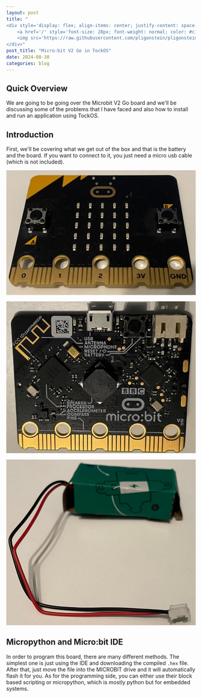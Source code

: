 ```yaml
---
layout: post
title: "
<div style='display: flex; align-items: center; justify-content: space-between;'>
    <a href='/' style='font-size: 28px; font-weight: normal; color: #c1c1c1; text-decoration: none; margin-top: -50px;'>Home</a>
    <img src='https://raw.githubusercontent.com/pligonstein/pligonstein.github.io/main/images/logo.gif' alt='Logo' style='height: 48px; width: 48px; border-radius: 50%; object-fit: cover; margin-top: -50px;'>
</div>"
post_title: "Micro:bit V2 Go in TockOS"
date: 2024-08-30
categories: blog
---
```


## Quick Overview

We are going to be going over the Microbit V2 Go board and we'll be discussing some of the problems that I have faced and also how to install and run an application using TockOS.

## Introduction

First, we'll be covering what we get out of the box and that is the battery and the board. If you want to connect to it, you just need a micro usb cable (which is not included).

![Image Microbit front](/images/_posts/Microbit-Board-front.jpeg)

![Image Microbit behind](/images/_posts/Microbit-Board-behind.jpeg)

![Image Microbit battery](/images/_posts/Microbit-Battery.jpeg)

## Micropython and Micro:bit IDE

In order to program this board, there are many different methods. The simplest one is just using the IDE and downloading the compiled `.hex` file. After that, just move the file into the MICROBIT drive and it will automatically flash it for you. As for the programming side, you can either use their block based scripting or micropython, which is mostly python but for embedded systems.

